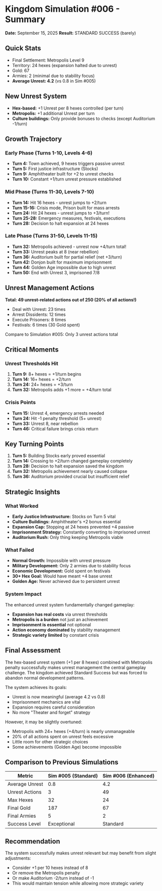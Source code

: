 # Kingdom Simulation #006 - Summary

**Date:** September 15, 2025
**Result:** STANDARD SUCCESS (barely)

## Quick Stats
- Final Settlement: Metropolis Level 9
- Territory: 24 hexes (expansion halted due to unrest)
- Gold: 67
- Armies: 2 (minimal due to stability focus)
- **Average Unrest: 4.2** (vs 0.8 in Sim #005)

## New Unrest System
- **Hex-based:** +1 Unrest per 8 hexes controlled (per turn)
- **Metropolis:** +1 additional Unrest per turn
- **Culture buildings:** Only provide bonuses to checks (except Auditorium -1/turn)

## Growth Trajectory

### Early Phase (Turns 1-10, Levels 4-6)
- **Turn 4:** Town achieved, 9 hexes triggers passive unrest
- **Turn 5:** First justice infrastructure (Stocks)
- **Turn 9:** Amphitheater built for +2 to unrest checks
- **Turn 10:** Constant +1/turn unrest pressure established

### Mid Phase (Turns 11-30, Levels 7-10)
- **Turn 14:** Hit 16 hexes - unrest jumps to +2/turn
- **Turn 15-16:** Crisis mode, Prison built for mass arrests
- **Turn 24:** Hit 24 hexes - unrest jumps to +3/turn!
- **Turn 25-28:** Emergency measures, festivals, executions
- **Turn 28:** Decision to halt expansion at 24 hexes

### Late Phase (Turns 31-50, Levels 11-15)
- **Turn 32:** Metropolis achieved - unrest now +4/turn total!
- **Turn 33:** Unrest peaks at 8 (near rebellion)
- **Turn 36:** Auditorium built for partial relief (net +3/turn)
- **Turn 42:** Donjon built for maximum imprisonment
- **Turn 44:** Golden Age impossible due to high unrest
- **Turn 50:** End with Unrest 3, imprisoned 7/8

## Unrest Management Actions

**Total: 49 unrest-related actions out of 250 (20% of all actions!)**
- Deal with Unrest: 23 times
- Arrest Dissidents: 12 times
- Execute Prisoners: 8 times
- Festivals: 6 times (30 Gold spent)

Compare to Simulation #005: Only 3 unrest actions total

## Critical Moments

### Unrest Thresholds Hit
1. **Turn 9:** 8+ hexes = +1/turn begins
2. **Turn 14:** 16+ hexes = +2/turn
3. **Turn 24:** 24+ hexes = +3/turn
4. **Turn 32:** Metropolis adds +1 more = +4/turn total

### Crisis Points
- **Turn 15:** Unrest 4, emergency arrests needed
- **Turn 24:** Hit -1 penalty threshold (5+ unrest)
- **Turn 33:** Unrest 8, near rebellion
- **Turn 46:** Critical failure brings crisis return

## Key Turning Points

1. **Turn 5:** Building Stocks early proved essential
2. **Turn 14:** Crossing to +2/turn changed gameplay completely
3. **Turn 28:** Decision to halt expansion saved the kingdom
4. **Turn 32:** Metropolis achievement nearly caused collapse
5. **Turn 36:** Auditorium provided crucial but insufficient relief

## Strategic Insights

### What Worked
- **Early Justice Infrastructure:** Stocks on Turn 5 vital
- **Culture Buildings:** Amphitheater's +2 bonus essential
- **Expansion Cap:** Stopping at 24 hexes prevented +4 passive
- **Imprisonment Strategy:** Constantly converting to imprisoned unrest
- **Auditorium Rush:** Only thing keeping Metropolis viable

### What Failed
- **Normal Growth:** Impossible with unrest pressure
- **Military Development:** Only 2 armies due to stability focus
- **Economic Development:** Gold spent on festivals
- **30+ Hex Goal:** Would have meant +4 base unrest
- **Golden Age:** Never achieved due to persistent unrest

### System Impact
The enhanced unrest system fundamentally changed gameplay:
- **Expansion has real costs** via unrest thresholds
- **Metropolis is a burden** not just an achievement
- **Imprisonment is essential** not optional
- **Action economy dominated** by stability management
- **Strategic variety limited** by constant crisis

## Final Assessment

The hex-based unrest system (+1 per 8 hexes) combined with Metropolis penalty successfully makes unrest management the central gameplay challenge. The kingdom achieved Standard Success but was forced to abandon normal development patterns.

The system achieves its goals:
- Unrest is now meaningful (average 4.2 vs 0.8)
- Imprisonment mechanics are vital
- Expansion requires careful consideration
- No more "Theater and forget" strategy

However, it may be slightly overtuned:
- Metropolis with 24+ hexes (+4/turn) is nearly unmanageable
- 20% of all actions spent on unrest feels excessive
- Little room for other strategic choices
- Some achievements (Golden Age) become impossible

## Comparison to Previous Simulations

| Metric | Sim #005 (Standard) | Sim #006 (Enhanced) |
|--------|-------------------|-------------------|
| Average Unrest | 0.8 | 4.2 |
| Unrest Actions | 3 | 49 |
| Max Hexes | 32 | 24 |
| Final Gold | 187 | 67 |
| Final Armies | 5 | 2 |
| Success Level | Exceptional | Standard |

## Recommendation

The system successfully makes unrest relevant but may benefit from slight adjustments:
- Consider +1 per 10 hexes instead of 8
- Or remove the Metropolis penalty
- Or make Auditorium -2/turn instead of -1
- This would maintain tension while allowing more strategic variety
